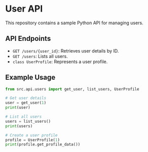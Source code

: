 # User API

This repository contains a sample Python API for managing users.

## API Endpoints

*   `GET /users/{user_id}`: Retrieves user details by ID.
*   `GET /users`: Lists all users.
*   `class UserProfile`: Represents a user profile.

## Example Usage

```python
from src.api.users import get_user, list_users, UserProfile

# Get user details
user = get_user(1)
print(user)

# List all users
users = list_users()
print(users)

# Create a user profile
profile = UserProfile(1)
print(profile.get_profile_data())
